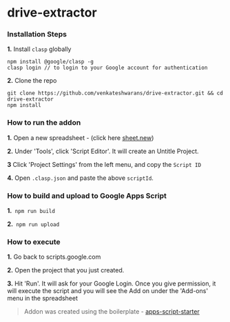 # drive-extractor

### Installation Steps
**1.** Install `clasp` globally 
```
npm install @google/clasp -g
clasp login // to login to your Google account for authentication
```

**2.** Clone the repo 
```
git clone https://github.com/venkateshwarans/drive-extractor.git && cd drive-extractor
npm install
```

### How to run the addon
**1.** Open a new spreadsheet - (click here [sheet.new](https://sheet.new/))

**2.** Under 'Tools', click 'Script Editor'. It will create an Untitle Project. 

**3** Click 'Project Settings' from the left menu, and copy the `Script ID`

**4.** Open `.clasp.json` and paste the above `scriptId`. 


### How to build and upload to Google Apps Script
**1.**```
npm run build```


**2.**```
npm run upload```

### How to execute 
**1.** Go back to scripts.google.com

**2.** Open the project that you just created.

**3.** Hit 'Run'. It will ask for your Google Login. Once you give permission, it will execute the script and you will see the Add on under the 'Add-ons' menu in the spreadsheet



> Addon was created using the boilerplate - [apps-script-starter](https://github.com/labnol/apps-script-starter)
